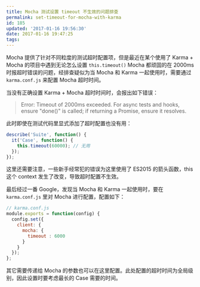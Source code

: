 ```yaml
---
title: Mocha 测试设置 timeout 不生效的问题排查
permalink: set-timeout-for-mocha-with-karma
id: 185
updated: '2017-01-16 19:56:30'
date: 2017-01-16 19:47:25
tags:
---
```


Mocha 提供了针对不同粒度的测试超时配置项，但是最近在某个使用了 Karma + Mocha 的项目中遇到无论怎么设置 `this.timeout()` Mocha 都顽固的在 2000ms 时报超时错误的问题，经排查疑似为当 Mocha 和 Karma 一起使用时，需要通过 `karma.conf.js` 来配置 Mocha 超时时间。

当没有正确设置 Karma + Mocha 超时时间时，会报出如下错误：

> Error: Timeout of 2000ms exceeded. For async tests and hooks, ensure "done()" is called; if returning a Promise, ensure it resolves.

此时即使在测试代码里显式添加了超时配置也没有用：

```javascript
describe('Suite', function() {
  it('Case', function() {
    this.timeout(60000); // 无用
  });
});
```

这里还需要注意，一些新手经常犯的错误为这里使用了 ES2015 的箭头函数，this 这个 context 发生了改变，导致超时配置不生效。

最后经过一番 Google，发现当 Mocha 和 Karma 一起使用时，要在 `karma.conf.js` 里对 Mocha 进行配置，配置如下：

```javascript
// karma.conf.js
module.exports = function(config) {
  config.set({
    client: {
      mocha: {
        timeout : 6000 
      }
    }
  });
};
```

其它需要传递给 Mocha 的参数也可以在这里配置。此处配置的超时时间为全局级别，因此设置时要考虑最长的 Case 需要的时间。